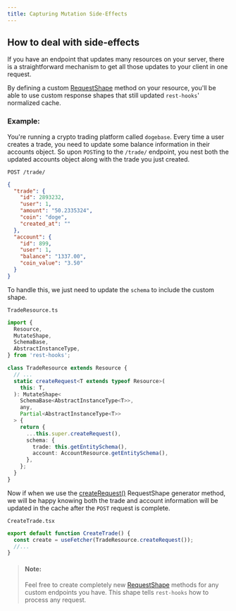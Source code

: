 ```yaml
---
title: Capturing Mutation Side-Effects
---
```


## How to deal with side-effects

If you have an endpoint that updates many resources on your server,
there is a straightforward mechanism to get all those updates
to your client in one request.

By defining a custom [RequestShape](../api/RequestShape.md) method on your resource,
you'll be able to use custom response shapes that still
updated `rest-hooks`' normalized cache.

### Example:

You're running a crypto trading platform called `dogebase`. Every time
a user creates a trade, you need to update some balance information
in their accounts object. So upon `POST`ing to the `/trade/` endpoint,
you nest both the updated accounts object along with the trade you just
created.

`POST /trade/`

```json
{
  "trade": {
    "id": 2893232,
    "user": 1,
    "amount": "50.2335324",
    "coin": "doge",
    "created_at": ""
  },
  "account": {
    "id": 899,
    "user": 1,
    "balance": "1337.00",
    "coin_value": "3.50"
  }
}
```

To handle this, we just need to update the `schema` to include the custom
shape.

`TradeResource.ts`

```typescript
import {
  Resource,
  MutateShape,
  SchemaBase,
  AbstractInstanceType,
} from 'rest-hooks';

class TradeResource extends Resource {
  // ...
  static createRequest<T extends typeof Resource>(
    this: T,
  ): MutateShape<
    SchemaBase<AbstractInstanceType<T>>,
    any,
    Partial<AbstractInstanceType<T>>
  > {
    return {
      ...this.super.createRequest(),
      schema: {
        trade: this.getEntitySchema(),
        account: AccountResource.getEntitySchema(),
      },
    };
  }
}
```

Now if when we use the [createRequest()](../api/Resource.md#createrequest) RequestShape generator method,
we will be happy knowing both the trade and account information will
be updated in the cache after the `POST` request is complete.

`CreateTrade.tsx`

```typescript
export default function CreateTrade() {
  const create = useFetcher(TradeResource.createRequest());
  //...
}
```

> #### Note:
>
> Feel free to create completely new [RequestShape](../api/RequestShape.md) methods for any custom
> endpoints you have. This shape tells `rest-hooks` how to process any
> request.
